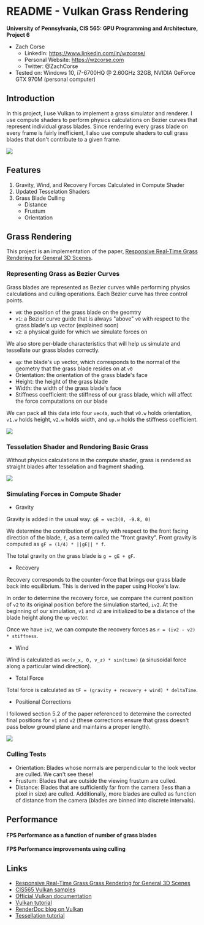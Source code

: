 README - Vulkan Grass Rendering
========================

**University of Pennsylvania, CIS 565: GPU Programming and Architecture, Project 6**

* Zach Corse
  * LinkedIn: https://www.linkedin.com/in/wzcorse/
  * Personal Website: https://wzcorse.com
  * Twitter: @ZachCorse
* Tested on: Windows 10, i7-6700HQ @ 2.60GHz 32GB, NVIDIA GeForce GTX 970M (personal computer)

Introduction
------------
In this project, I use Vulkan to implement a grass simulator and renderer. I use compute shaders to perform physics calculations on Bezier curves that represent individual grass blades. Since rendering every grass blade on every frame is fairly inefficient, I also use compute shaders to cull grass blades that don't contribute to a given frame.

![](img/grass_forces.gif)

Features
------------
1. Gravity, Wind, and Recovery Forces Calculated in Compute Shader
2. Updated Tesselation Shaders
3. Grass Blade Culling
   * Distance
   * Frustum
   * Orientation

## Grass Rendering

This project is an implementation of the paper, [Responsive Real-Time Grass Rendering for General 3D Scenes](https://www.cg.tuwien.ac.at/research/publications/2017/JAHRMANN-2017-RRTG/JAHRMANN-2017-RRTG-draft.pdf).

### Representing Grass as Bezier Curves

Grass blades are represented as Bezier curves while performing physics calculations and culling operations. 
Each Bezier curve has three control points.
* `v0`: the position of the grass blade on the geomtry
* `v1`: a Bezier curve guide that is always "above" `v0` with respect to the grass blade's up vector (explained soon)
* `v2`: a physical guide for which we simulate forces on

We also store per-blade characteristics that will help us simulate and tessellate our grass blades correctly.
* `up`: the blade's up vector, which corresponds to the normal of the geometry that the grass blade resides on at `v0`
* Orientation: the orientation of the grass blade's face
* Height: the height of the grass blade
* Width: the width of the grass blade's face
* Stiffness coefficient: the stiffness of our grass blade, which will affect the force computations on our blade

We can pack all this data into four `vec4`s, such that `v0.w` holds orientation, `v1.w` holds height, `v2.w` holds width, and 
`up.w` holds the stiffness coefficient.

![](img/blade_model.jpg)

### Tesselation Shader and Rendering Basic Grass

Without physics calculations in the compute shader, grass is rendered as straight blades after tesselation and fragment shading.

![](img/grass_straight.gif)

### Simulating Forces in Compute Shader

* Gravity

Gravity is added in the usual way: `gE = vec3(0, -9.8, 0)`

We determine the contribution of gravity with respect to the front facing direction of the blade, `f`, 
as a term called the "front gravity". Front gravity is computed as `gF = (1/4) * ||gE|| * f`.

The total gravity on the grass blade is `g = gE + gF`.

* Recovery

Recovery corresponds to the counter-force that brings our grass blade back into equilibrium. This is derived in the paper using Hooke's law.

In order to determine the recovery force, we compare the current position of `v2` to its original position before the
simulation started, `iv2`. At the beginning of our simulation, `v1` and `v2` are initialized to be a distance of the blade height along the `up` vector.

Once we have `iv2`, we can compute the recovery forces as `r = (iv2 - v2) * stiffness`.

* Wind

Wind is calculated as `vec(v_x, 0, v_z) * sin(time)` (a sinusoidal force along a particular wind direction).

* Total Force

Total force is calculated as `tF = (gravity + recovery + wind) * deltaTime`. 

* Positional Corrections

I followed section 5.2 of the paper referenced to determine the corrected final positions for `v1` and `v2` (these corrections ensure that grass doesn't pass below ground plane and maintains a proper length).

![](img/grass_forces.gif)

### Culling Tests

* Orientation: Blades whose normals are perpendicular to the look vector are culled. We can't see these!
* Frustum: Blades that are outside the viewing frustum are culled.
* Distance: Blades that are sufficiently far from the camera (less than a pixel in size) are culled. Additionally, more blades are culled as function of distance from the camera (blades are binned into discrete intervals).

Performance
------------

#### FPS Performance as a function of number of grass blades


#### FPS Performance improvements using culling

Links
------------

* [Responsive Real-Time Grass Grass Rendering for General 3D Scenes](https://www.cg.tuwien.ac.at/research/publications/2017/JAHRMANN-2017-RRTG/JAHRMANN-2017-RRTG-draft.pdf)
* [CIS565 Vulkan samples](https://github.com/CIS565-Fall-2018/Vulkan-Samples)
* [Official Vulkan documentation](https://www.khronos.org/registry/vulkan/)
* [Vulkan tutorial](https://vulkan-tutorial.com/)
* [RenderDoc blog on Vulkan](https://renderdoc.org/vulkan-in-30-minutes.html)
* [Tessellation tutorial](http://in2gpu.com/2014/07/12/tessellation-tutorial-opengl-4-3/)
